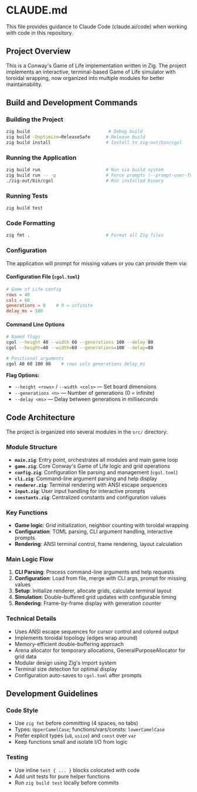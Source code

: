 # CLAUDE.md

This file provides guidance to Claude Code (claude.ai/code) when working with code in this repository.

## Project Overview

This is a Conway's Game of Life implementation written in Zig. The project implements an interactive, terminal-based Game of Life simulator with toroidal wrapping, now organized into multiple modules for better maintainability.

## Build and Development Commands

### Building the Project
```bash
zig build                              # Debug build
zig build -Doptimize=ReleaseSafe      # Release build
zig build install                     # Install to zig-out/bin/cgol
```

### Running the Application
```bash
zig build run                         # Run via build system
zig build run -- -p                   # Force prompts (--prompt-user-for-config)
./zig-out/bin/cgol                    # Run installed binary
```

### Running Tests
```bash
zig build test
```

### Code Formatting
```bash
zig fmt .                             # Format all Zig files
```

### Configuration
The application will prompt for missing values or you can provide them via:

#### Configuration File (`cgol.toml`)
```toml
# Game of Life config
rows = 40
cols = 60
generations = 0    # 0 = infinite
delay_ms = 100
```

#### Command Line Options
```bash
# Named flags
cgol --height 40 --width 60 --generations 100 --delay 80
cgol --height=40 --width=60 --generations=100 --delay=80

# Positional arguments
cgol 40 60 100 80    # rows cols generations delay_ms
```

**Flag Options:**
- `--height <rows>` / `--width <cols>` — Set board dimensions
- `--generations <n>` — Number of generations (0 = infinite)
- `--delay <ms>` — Delay between generations in milliseconds

## Code Architecture

The project is organized into several modules in the `src/` directory:

### Module Structure
- **`main.zig`**: Entry point, orchestrates all modules and main game loop
- **`game.zig`**: Core Conway's Game of Life logic and grid operations
- **`config.zig`**: Configuration file parsing and management (`cgol.toml`)
- **`cli.zig`**: Command-line argument parsing and help display
- **`renderer.zig`**: Terminal rendering with ANSI escape sequences
- **`input.zig`**: User input handling for interactive prompts
- **`constants.zig`**: Centralized constants and configuration values

### Key Functions
- **Game logic**: Grid initialization, neighbor counting with toroidal wrapping
- **Configuration**: TOML parsing, CLI argument handling, interactive prompts
- **Rendering**: ANSI terminal control, frame rendering, layout calculation

### Main Logic Flow
1. **CLI Parsing**: Process command-line arguments and help requests
2. **Configuration**: Load from file, merge with CLI args, prompt for missing values
3. **Setup**: Initialize renderer, allocate grids, calculate terminal layout
4. **Simulation**: Double-buffered grid updates with configurable timing
5. **Rendering**: Frame-by-frame display with generation counter

### Technical Details
- Uses ANSI escape sequences for cursor control and colored output
- Implements toroidal topology (edges wrap around)
- Memory-efficient double-buffering approach
- Arena allocator for temporary allocations, GeneralPurposeAllocator for grid data
- Modular design using Zig's import system
- Terminal size detection for optimal display
- Configuration auto-saves to `cgol.toml` after prompts

## Development Guidelines

### Code Style
- Use `zig fmt` before committing (4 spaces, no tabs)
- Types: `UpperCamelCase`; functions/vars/consts: `lowerCamelCase`
- Prefer explicit types (`u8`, `usize`) and `const` over `var`
- Keep functions small and isolate I/O from logic

### Testing
- Use inline `test { ... }` blocks colocated with code
- Add unit tests for pure helper functions
- Run `zig build test` locally before commits
